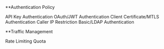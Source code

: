 **Authentication Policy

API Key Authentication
OAuth/JWT Authentication
Client Certificate/MTLS Authentication
Caller IP Restriction
Basic/LDAP Authentication


**Traffic Management

Rate Limiting
Quota




